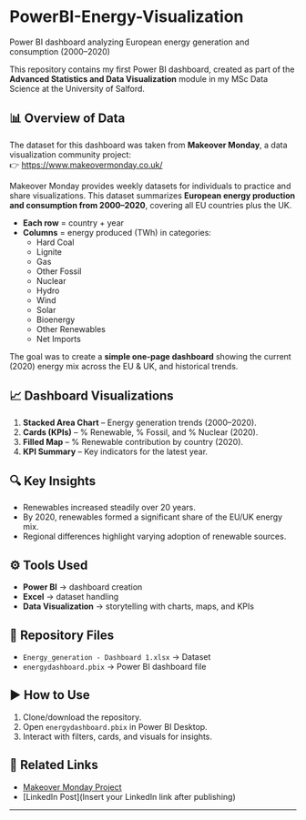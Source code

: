 # PowerBI-Energy-Visualization
Power BI dashboard analyzing European energy generation and consumption (2000–2020)


This repository contains my first Power BI dashboard, created as part of the **Advanced Statistics and Data Visualization** module in my MSc Data Science at the University of Salford.  

## 📊 Overview of Data
The dataset for this dashboard was taken from **Makeover Monday**, a data visualization community project:  
👉 https://www.makeovermonday.co.uk/  

Makeover Monday provides weekly datasets for individuals to practice and share visualizations. This dataset summarizes **European energy production and consumption from 2000–2020**, covering all EU countries plus the UK.  

- **Each row** = country + year  
- **Columns** = energy produced (TWh) in categories:  
  - Hard Coal  
  - Lignite  
  - Gas  
  - Other Fossil  
  - Nuclear  
  - Hydro  
  - Wind  
  - Solar  
  - Bioenergy  
  - Other Renewables  
  - Net Imports  

The goal was to create a **simple one-page dashboard** showing the current (2020) energy mix across the EU & UK, and historical trends.  

## 📈 Dashboard Visualizations
1. **Stacked Area Chart** – Energy generation trends (2000–2020).  
2. **Cards (KPIs)** – % Renewable, % Fossil, and % Nuclear (2020).  
3. **Filled Map** – % Renewable contribution by country (2020).  
4. **KPI Summary** – Key indicators for the latest year.  

## 🔍 Key Insights
- Renewables increased steadily over 20 years.  
- By 2020, renewables formed a significant share of the EU/UK energy mix.  
- Regional differences highlight varying adoption of renewable sources.  

## ⚙️ Tools Used
- **Power BI** → dashboard creation  
- **Excel** → dataset handling  
- **Data Visualization** → storytelling with charts, maps, and KPIs  

## 📂 Repository Files
- `Energy_generation - Dashboard 1.xlsx` → Dataset  
- `energydashboard.pbix` → Power BI dashboard file  

## ▶️ How to Use
1. Clone/download the repository.  
2. Open `energydashboard.pbix` in Power BI Desktop.  
3. Interact with filters, cards, and visuals for insights.  

## 🔗 Related Links
- [Makeover Monday Project](https://www.makeovermonday.co.uk/)  
- [LinkedIn Post](Insert your LinkedIn link after publishing)  

---
